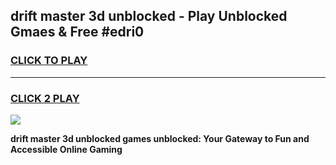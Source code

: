 
## drift master 3d unblocked - Play Unblocked Gmaes & Free #edri0
<h3>
<a href="https://news.freeplayer.one?title=drift_master_3d_unblocked&ref=24F">CLICK TO PLAY</a></h3>
<hr>

<h3>
<a href="https://news.freeplayer.one?title=drift_master_3d_unblocked&ref=24F">CLICK 2 PLAY</a>
  
</h3>

<a href="https://news.freeplayer.one?title=drift_master_3d_unblocked&ref=24F/"><img src="https://clearcache.store/games.png"></a>


**drift master 3d unblocked games unblocked: Your Gateway to Fun and Accessible Online Gaming**
